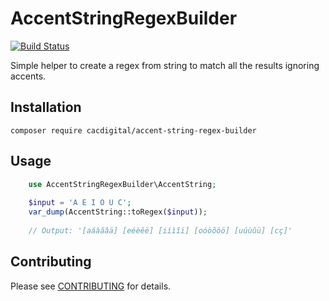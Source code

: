 # AccentStringRegexBuilder

[![Build Status](https://travis-ci.org/cacdigital/accent-string-regex-builder.svg?branch=master)](https://travis-ci.org/cacdigital/accent-string-regex-builder)

Simple helper to create a regex from string to match all the results ignoring accents.

## Installation
```
composer require cacdigital/accent-string-regex-builder
```
    
## Usage
```php
    use AccentStringRegexBuilder\AccentString;
    
    $input = 'A E I O U C';
    var_dump(AccentString::toRegex($input));
    
    // Output: '[aáàãâä] [eéèêë] [iíìîï] [oóòõôö] [uúùûü] [cç]'       
```
   
## Contributing ##

Please see [CONTRIBUTING](CONTRIBUTING.md) for details.